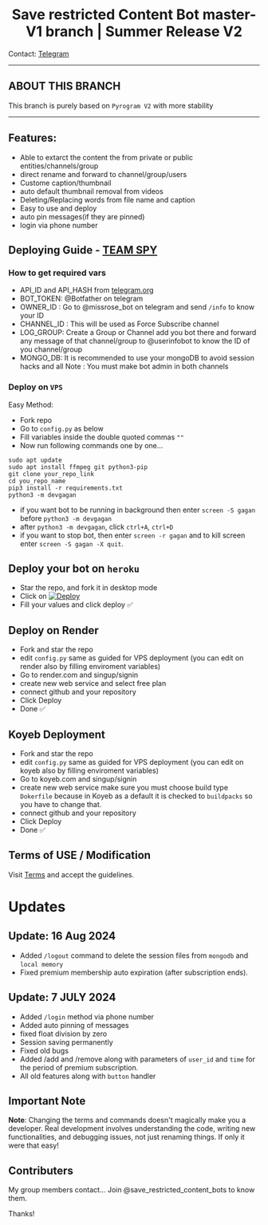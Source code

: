 <h1 align="center">
  <b>Save restricted Content Bot master-V1 branch</b> | Summer Release V2
</h1>


Contact: [Telegram](https://t.me/save_restricted_content_bots)

---

## ABOUT THIS BRANCH
This branch is purely based on `Pyrogram V2` with more stability

---

## Features:

- Able to extarct the content the from private or public entities/channels/group
- direct rename and forward to channel/group/users
- Custome caption/thumbnail
- auto default thumbnail removal from videos
- Deleting/Replacing words from file name and caption
- Easy to use and deploy
- auto pin messages(if they are pinned)
- login via phone number

## Deploying Guide - [TEAM SPY](https://t.me/devggn)

### How to get required vars
 
- API_ID and API_HASH from [telegram.org](https://my.telegram.org/auth)
- BOT_TOKEN: @Botfather on telegram
- OWNER_ID : Go to @missrose_bot on telegram and send `/info` to know your ID
- CHANNEL_ID : This will be used as Force Subscribe channel
- LOG_GROUP: Create a Group or Channel add you bot there and forward any message of that channel/group to @userinfobot to know the ID of you channel/group
- MONGO_DB: It is recommended to use your mongoDB to avoid session hacks and all
Note : You must make bot admin in both channels

### Deploy on `VPS`

Easy Method:
- Fork repo
- Go to ```config.py``` as below
- Fill variables inside the double quoted commas `""`  
- Now run following commands one by one...
```
sudo apt update
sudo apt install ffmpeg git python3-pip
git clone your_repo_link
cd you_repo_name
pip3 install -r requirements.txt
python3 -m devgagan
```

- if you want bot to be running in background then enter `screen -S gagan` before `python3 -m devgagan` 
- after `python3 -m devgagan`, click `ctrl+A`, `ctrl+D`
- if you want to stop bot, then enter `screen -r gagan` and to kill screen enter `screen -S gagan -X quit`.


## Deploy your bot on `heroku`
- Star the repo, and fork it in desktop mode
- Click on  [![Deploy](https://www.herokucdn.com/deploy/button.svg)](https://heroku.com/deploy)
- Fill your values and click deploy ✅

## Deploy on Render
- Fork and star the repo
- edit `config.py` same as guided for VPS deployment (you can edit on render also by filling enviroment variables)
- Go to render.com and singup/signin
- create new web service and select free plan
- connect github and your repository
- Click Deploy
- Done ✅


## Koyeb Deployment

- Fork and star the repo
- edit `config.py` same as guided for VPS deployment (you can edit on koyeb also by filling enviroment variables)
- Go to koyeb.com and singup/signin
- create new web service make sure you must choose build type `Dokerfile` because in Koyeb as a default it is checked to `buildpacks` so you have to change that.
- connect github and your repository
- Click Deploy
- Done ✅

## Terms of USE / Modification 
Visit [Terms](https://github.com/devgaganin/Save-Restricted-Content-Bot-Repo/blob/master/TERMS_OF_USE.md) and accept the guidelines.

# Updates
## Update: 16 Aug 2024

- Added `/logout` command to delete the session files from `mongodb` and `local memory`
- Fixed premium membership auto expiration (after subscription ends).
 
## Update: 7 JULY 2024

- Added `/login` method via phone number
- Added auto pinning of messages
- fixed float division by zero
- Session saving permanently
- Fixed old bugs
- Added /add and /remove along with parameters of `user_id` and `time` for the period of premium subscription.
- All old features along with `button` handler

## Important Note

**Note**: Changing the terms and commands doesn't magically make you a developer. Real development involves understanding the code, writing new functionalities, and debugging issues, not just renaming things. If only it were that easy!

## Contributers
My group members contact... Join @save_restricted_content_bots to know them.

Thanks!
